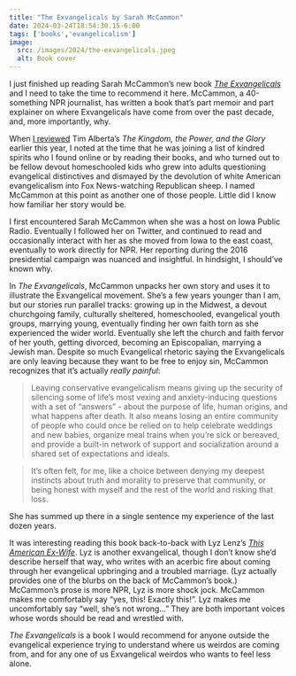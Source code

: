 ```yaml
---
title: "The Exvangelicals by Sarah McCammon"
date: 2024-03-24T18:54:30.15-6:00
tags: ['books','evangelicalism']
image:
  src: /images/2024/the-exvangelicals.jpeg
  alt: Book cover
---
```

I just finished up reading Sarah McCammon’s new book [_The Exvangelicals_](https://amzn.to/4asRBwM) and I need to take the time to recommend it here. McCammon, a 40-something NPR journalist, has written a book that’s part memoir and part explainer on where Exvangelicals have come from over the past decade, and, more importantly, why.

When [I reviewed](/24/01/the-kindgom-the-power-the-glory/) Tim Alberta’s _The Kingdom, the Power, and the Glory_ earlier this year, I noted at the time that he was joining a list of kindred spirits who I found online or by reading their books, and who turned out to be fellow devout homeschooled kids who grew into adults questioning evangelical distinctives and dismayed by the devolution of white American evangelicalism into Fox News-watching Republican sheep. I named McCammon at this point as another one of those people. Little did I know how familiar her story would be.

I first encountered Sarah McCammon when she was a host on Iowa Public Radio. Eventually I followed her on Twitter, and continued to read and occasionally interact with her as she moved from Iowa to the east coast, eventually to work directly for NPR. Her reporting during the 2016 presidential campaign was nuanced and insightful. In hindsight, I should’ve known why.

In _The Exvangelicals_, McCammon unpacks her own story and uses it to illustrate the Exvangelical movement. She’s a few years younger than I am, but our stories run parallel tracks: growing up in the Midwest, a devout churchgoing family, culturally sheltered, homeschooled, evangelical youth groups, marrying young, eventually finding her own faith torn as she experienced the wider world. Eventually she left the church and faith fervor of her youth, getting divorced, becoming an Episcopalian, marrying a Jewish man. Despite so much Evangelical rhetoric saying the Exvangelicals are only leaving because they want to be free to enjoy sin, McCammon recognizes that it’s actually _really painful_:

> Leaving conservative evangelicalism means giving up the security of silencing some of life’s most vexing and anxiety-inducing questions with a set of “answers” - about the purpose of life, human origins, and what happens after death. It also means losing an entire community of people who could once be relied on to help celebrate weddings and new babies, organize meal trains when you’re sick or bereaved, and provide a built-in network of support and socialization around a shared set of expectations and ideals.  

> It’s often felt, for me, like a choice between denying my deepest instincts about truth and morality to preserve that community, or being honest with myself and the rest of the world and risking that loss.

She has summed up there in a single sentence my experience of the last dozen years. 

It was interesting reading this book back-to-back with Lyz Lenz’s [_This American Ex-Wife_](https://amzn.to/497Ss4Y). Lyz is another exvangelical, though I don’t know she’d describe herself that way, who writes with an acerbic fire about coming through her evangelical upbringing and a troubled marriage. (Lyz actually provides one of the blurbs on the back of McCammon’s book.) McCammon’s prose is more NPR, Lyz is more shock jock. McCammon makes me comfortably say “yes, this! Exactly this!”. Lyz makes me uncomfortably say “well, she’s not wrong…” They are both important voices whose words should be read and wrestled with.

_The Exvangelicals_ is a book I would recommend for anyone outside the evangelical experience trying to understand where us weirdos are coming from, and for any one of us Exvangelical weirdos who wants to feel less alone. 

